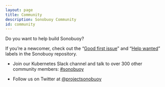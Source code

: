 ```yaml
---
layout: page
title: Community
description: Sonobuoy Community
id: community
---
```

Do you want to help build Sonobuoy?

If you’re a newcomer, check out the “[Good first issue](https://github.com/heptio/sonobuoy/issues?q=is%3Aopen+is%3Aissue+label%3A%22Good+first+issue%22)” and “[Help wanted](https://github.com/heptio/sonobuoy/issues?utf8=%E2%9C%93&q=is%3Aopen+is%3Aissue+label%3A%22Help+wanted%22+)” labels in the Sonobuoy repository.

* Join our Kubernetes Slack channel and talk to over 300 other community members: [#sonobuoy​](https://kubernetes.slack.com/messages/sonobuoy)

* Follow us on Twitter at [@projectsonobuoy](https://twitter.com/projectsonobuoy)
